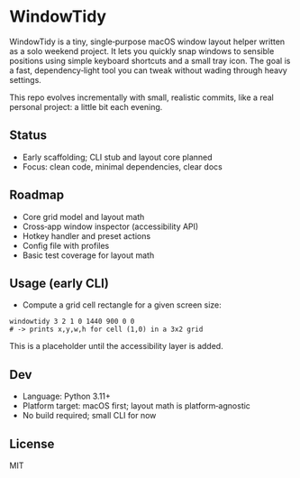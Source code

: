 # WindowTidy

WindowTidy is a tiny, single‑purpose macOS window layout helper written as a solo weekend project. It lets you quickly snap windows to sensible positions using simple keyboard shortcuts and a small tray icon. The goal is a fast, dependency‑light tool you can tweak without wading through heavy settings.

This repo evolves incrementally with small, realistic commits, like a real personal project: a little bit each evening.

## Status
- Early scaffolding; CLI stub and layout core planned
- Focus: clean code, minimal dependencies, clear docs

## Roadmap
- Core grid model and layout math
- Cross‑app window inspector (accessibility API)
- Hotkey handler and preset actions
- Config file with profiles
- Basic test coverage for layout math

## Usage (early CLI)
- Compute a grid cell rectangle for a given screen size:

```
windowtidy 3 2 1 0 1440 900 0 0
# -> prints x,y,w,h for cell (1,0) in a 3x2 grid
```

This is a placeholder until the accessibility layer is added.

## Dev
- Language: Python 3.11+
- Platform target: macOS first; layout math is platform‑agnostic
- No build required; small CLI for now

## License
MIT
